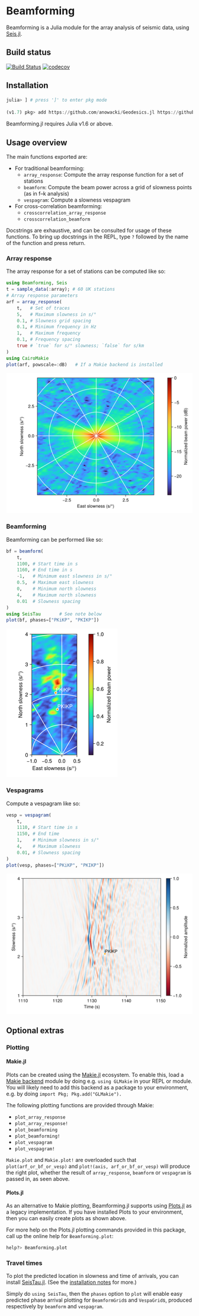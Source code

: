 # Beamforming

Beamforming is a Julia module for the array analysis of seismic
data, using [Seis.jl](https://github.com/anowacki/Seis.jl).

## Build status
[![Build Status](https://github.com/anowacki/Beamforming.jl/workflows/CI/badge.svg)](https://github.com/anowacki/Beamforming.jl/actions)
[![codecov](https://codecov.io/gh/anowacki/Beamforming.jl/branch/master/graph/badge.svg?token=d0ePcA1m54)](https://codecov.io/gh/anowacki/Beamforming.jl)



## Installation

```julia
julia> ] # press ']' to enter pkg mode

(v1.7) pkg> add https://github.com/anowacki/Geodesics.jl https://github.com/anowacki/Seis.jl https://github.com/anowacki/Beamforming.jl
```

Beamforming.jl requires Julia v1.6 or above.

## Usage overview

The main functions exported are:

- For traditional beamforming:
  - `array_response`: Compute the array response function for a set
    of stations
  - `beamform`: Compute the beam power across a grid of slowness points
    (as in f–k analysis)
  - `vespagram`: Compute a slowness vespagram
- For cross-correlation beamforming:
  - `crosscorrelation_array_response`
  - `crosscorrelation_beamform`

Docstrings are exhaustive, and can be consulted for usage of these
functions.  To bring up docstrings in the REPL, type `?` followed
by the name of the function and press return.

### Array response
The array response for a set of stations can be computed like so:
```julia
using Beamforming, Seis
t = sample_data(:array); # 60 UK stations
# Array response parameters
arf = array_response(
    t,   # Set of traces
    5,   # Maximum slowness in s/°
    0.1, # Slowness grid spacing
    0.1, # Minimum frequency in Hz
    1,   # Maximum frequency
    0.1, # Frequency spacing
    true # `true` for s/° slowness; `false` for s/km
)
using CairoMakie
plot(arf, powscale=:dB)   # If a Makie backend is installed
```
<img src="doc/images/array_response.png" width="600">

### Beamforming
Beamforming can be performed like so:
```julia
bf = beamform(
    t,
    1100, # Start time in s
    1160, # End time in s
    -1,   # Minimum east slowness in s/°
    0.5,  # Maximum east slowness
    0,    # Minimum north slowness
    4,    # Maximum north slowness
    0.01  # Slowness spacing
)
using SeisTau       # See note below
plot(bf, phases=["PKiKP", "PKIKP"])
```


<img src="doc/images/beamforming.png" width="300">

### Vespagrams
Compute a vespagram like so:
```julia
vesp = vespagram(
    t,
    1110, # Start time in s
    1150, # End time
    1,    # Minimum slowness in s/°
    4,    # Maximum slowness
    0.01, # Slowness spacing
)
plot(vesp, phases=["PKiKP", "PKIKP"])
```
<img src="doc/images/vespagram.png" width="600">

## Optional extras

### Plotting
#### Makie.jl
Plots can be created using the [Makie.jl](https://docs.makie.org/stable/)
ecosystem.  To enable this, load a [Makie backend](https://docs.makie.org/stable/explanations/backends/backends) module by doing e.g. `using GLMakie` in
your REPL or module.  You will likely need to add this backend as a package
to your environment, e.g. by doing `import Pkg; Pkg.add("GLMakie").`

The following plotting functions are provided through Makie:
- `plot_array_response`
- `plot_array_response!`
- `plot_beamforming`
- `plot_beamforming!`
- `plot_vespagram`
- `plot_vespagram!`

`Makie.plot` and `Makie.plot!` are overloaded such that
`plot(arf_or_bf_or_vesp)` and `plot!(axis, arf_or_bf_or_vesp)` will produce
the right plot, whether the result of `array_response`, `beamform` or
`vespagram` is passed in, as seen above.

#### Plots.jl
As an alternative to Makie plotting, Beamforming.jl supports using
[Plots.jl](https://docs.juliaplots.org/stable/) as a legacy implementation.
If you have installed Plots to your environment, then you can easily
create plots as shown above.

For more help on the Plots.jl plotting commands provided in this package, call up
the online help for `Beamforming.plot`:

```julia
help?> Beamforming.plot
```

### Travel times
To plot the predicted location in slowness and time of arrivals,
you can install [SeisTau.jl](https://github.com/anowacki/SeisTau.jl).
(See the [installation notes](https://github.com/anowacki/SeisTau.jl#installation) for more.)

Simply do `using SeisTau`, then the `phases` option to `plot` will
enable easy predicted phase arrival plotting for `BeamformGrid`s
and `VespaGrid`s, produced respectively by `beamform` and
`vespagram`.
